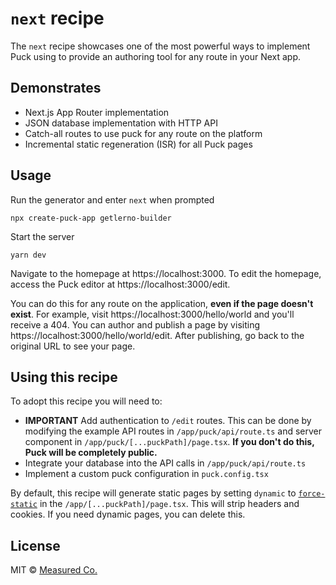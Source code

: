 # `next` recipe

The `next` recipe showcases one of the most powerful ways to implement Puck using to provide an authoring tool for any route in your Next app.

## Demonstrates

- Next.js App Router implementation
- JSON database implementation with HTTP API
- Catch-all routes to use puck for any route on the platform
- Incremental static regeneration (ISR) for all Puck pages

## Usage

Run the generator and enter `next` when prompted

```
npx create-puck-app getlerno-builder
```

Start the server

```
yarn dev
```

Navigate to the homepage at https://localhost:3000. To edit the homepage, access the Puck editor at https://localhost:3000/edit.

You can do this for any route on the application, **even if the page doesn't exist**. For example, visit https://localhost:3000/hello/world and you'll receive a 404. You can author and publish a page by visiting https://localhost:3000/hello/world/edit. After publishing, go back to the original URL to see your page.

## Using this recipe

To adopt this recipe you will need to:

- **IMPORTANT** Add authentication to `/edit` routes. This can be done by modifying the example API routes in `/app/puck/api/route.ts` and server component in `/app/puck/[...puckPath]/page.tsx`. **If you don't do this, Puck will be completely public.**
- Integrate your database into the API calls in `/app/puck/api/route.ts`
- Implement a custom puck configuration in `puck.config.tsx`

By default, this recipe will generate static pages by setting `dynamic` to [`force-static`](https://nextjs.org/docs/app/api-reference/file-conventions/route-segment-config#dynamic) in the `/app/[...puckPath]/page.tsx`. This will strip headers and cookies. If you need dynamic pages, you can delete this.

## License

MIT © [Measured Co.](https://github.com/measuredco)
